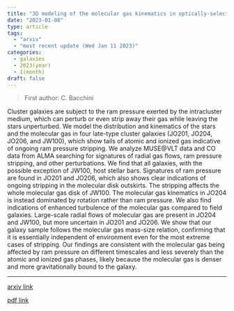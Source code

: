 ```yaml
---
title: "3D modeling of the molecular gas kinematics in optically-selected jellyfish galaxies"
date: "2023-01-08"
type: article
tags:
  - "arxiv"
  - "most recent update (Wed Jan 11 2023)"
categories:
  - galaxies
  - 2023(year)
  - 1(month)
draft: false
---
```


> First author: C. Bacchini

 Cluster galaxies are subject to the ram pressure exerted by the intracluster
medium, which can perturb or even strip away their gas while leaving the stars
unperturbed. We model the distribution and kinematics of the stars and the
molecular gas in four late-type cluster galaxies (JO201, JO204, JO206, and
JW100), which show tails of atomic and ionized gas indicative of ongoing ram
pressure stripping. We analyze MUSE@VLT data and CO data from ALMA searching
for signatures of radial gas flows, ram pressure stripping, and other
perturbations. We find that all galaxies, with the possible exception of JW100,
host stellar bars. Signatures of ram pressure are found in JO201 and JO206,
which also shows clear indications of ongoing stripping in the molecular disk
outskirts. The stripping affects the whole molecular gas disk of JW100. The
molecular gas kinematics in JO204 is instead dominated by rotation rather than
ram pressure. We also find indications of enhanced turbulence of the molecular
gas compared to field galaxies. Large-scale radial flows of molecular gas are
present in JO204 and JW100, but more uncertain in JO201 and JO206. We show that
our galaxy sample follows the molecular gas mass-size relation, confirming that
it is essentially independent of environment even for the most extreme cases of
stripping. Our findings are consistent with the molecular gas being affected by
ram pressure on different timescales and less severely than the atomic and
ionized gas phases, likely because the molecular gas is denser and more
gravitationally bound to the galaxy.

---
[arxiv link](http://arxiv.org/abs/2301.03090v1)

[pdf link](http://arxiv.org/pdf/2301.03090v1)
